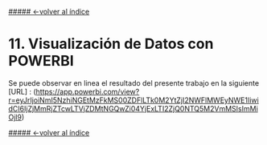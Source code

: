 [##### <-volver al índice](../README.md#indice)
# 11. Visualización de Datos con POWERBI

Se puede observar en linea el resultado del presente trabajo en la siguiente [URL] : (https://app.powerbi.com/view?r=eyJrIjoiNmI5NzhiNGEtMzFkMS00ZDFlLTk0M2YtZjI2NWFlMWEyNWE1IiwidCI6IjZjMmRjZTcwLTVjZDMtNGQwZi04YjExLTI2ZjQ0NTQ5M2VmMSIsImMiOjl9)

[##### <-volver al índice](../README.md#indice)
